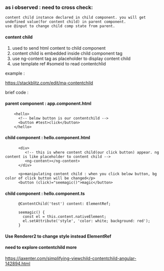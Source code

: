 ### as i observed : need to cross check: 

    content child instance declared in child component. you will get undefined value(for content child) in parent component.
    use @input to change child comp state from parent.

####    content child
    
1. used to send html content to child component
2. content child is embedded inside child component tag
3. use ng-content tag as placeholder to display content child
4. use template ref #someid to read contentchlid

      
example :  

https://stackblitz.com/edit/ma-contentchild


brief code : 

#### parent component : app.component.html

        <hello>
          <!-- below button is our contentchild -->
          <button #test>click</button>
        </hello>

#### child component : hello.component.html

          <div>
             <!-- this is where content child(our click button) appear. ng content is like placeholder to content child -->
             <ng-content></ng-content>
          </div>
          
          <p>manipulating content child : when you click below button, bg color of click button will be changed</p>
          <button (click)="seemagic()">magic</button>
          
#### child component : hello.component.ts

          @ContentChild('test') content: ElementRef;
          
          seemagic() {
            const el = this.content.nativeElement;
            el.setAttribute('style', 'color: white; background: red');
          }
          
#### Use Renderer2 to change style instead ElementRef

#### need to explore contentchild more 

https://jaxenter.com/simplifying-viewchild-contentchild-angular-142894.html
